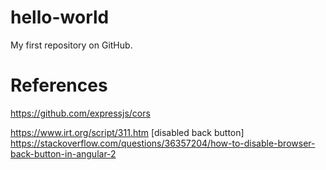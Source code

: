 # hello-world
My first repository on GitHub.

# References
https://github.com/expressjs/cors

https://www.irt.org/script/311.htm   [disabled back button]
https://stackoverflow.com/questions/36357204/how-to-disable-browser-back-button-in-angular-2
